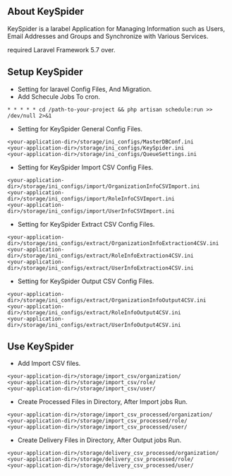 ## About KeySpider
KeySpider is a larabel Application for Managing Information such as Users, Email Addresses and Groups and Synchronize with Various Services.

required Laravel Framework 5.7 over.


## Setup KeySpider
* Setting for laravel Config Files, And Migration.
* Add Schecule Jobs To cron.  
```
* * * * * cd /path-to-your-project && php artisan schedule:run >> /dev/null 2>&1
```  
* Setting for KeySpider General Config Files.
```
<your-application-dir>/storage/ini_configs/MasterDBConf.ini
<your-application-dir>/storage/ini_configs/KeySpider.ini
<your-application-dir>/storage/ini_configs/QueueSettings.ini
```  
* Setting for KeySpider Import CSV Config Files.
```
<your-application-dir>/storage/ini_configs/import/OrganizationInfoCSVImport.ini
<your-application-dir>/storage/ini_configs/import/RoleInfoCSVImport.ini
<your-application-dir>/storage/ini_configs/import/UserInfoCSVImport.ini
```  
* Setting for KeySpider Extract CSV Config Files.
```
<your-application-dir>/storage/ini_configs/extract/OrganizationInfoExtraction4CSV.ini
<your-application-dir>/storage/ini_configs/extract/RoleInfoExtraction4CSV.ini
<your-application-dir>/storage/ini_configs/extract/UserInfoExtraction4CSV.ini
```  
* Setting for KeySpider Output CSV Config Files.
```
<your-application-dir>/storage/ini_configs/extract/OrganizationInfoOutput4CSV.ini
<your-application-dir>/storage/ini_configs/extract/RoleInfoOutput4CSV.ini
<your-application-dir>/storage/ini_configs/extract/UserInfoOutput4CSV.ini
```  

## Use KeySpider
* Add Import CSV files.
```
<your-application-dir>/storage/import_csv/organization/
<your-application-dir>/storage/import_csv/role/
<your-application-dir>/storage/import_csv/user/
```  
* Create Processed Files in Directory, After Import jobs Run.
```
<your-application-dir>/storage/import_csv_processed/organization/
<your-application-dir>/storage/import_csv_processed/role/
<your-application-dir>/storage/import_csv_processed/user/
```
* Create Delivery Files in Directory, After Output jobs Run.
```
<your-application-dir>/storage/delivery_csv_processed/organization/
<your-application-dir>/storage/delivery_csv_processed/role/
<your-application-dir>/storage/delivery_csv_processed/user/
```

